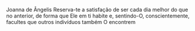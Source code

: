 Joanna de Ângelis
Reserva-te a satisfação de ser cada dia melhor do que no anterior, de forma que Ele em ti habite e, sentindo-O, conscientemente, facultes que outros indivíduos também O encontrem
